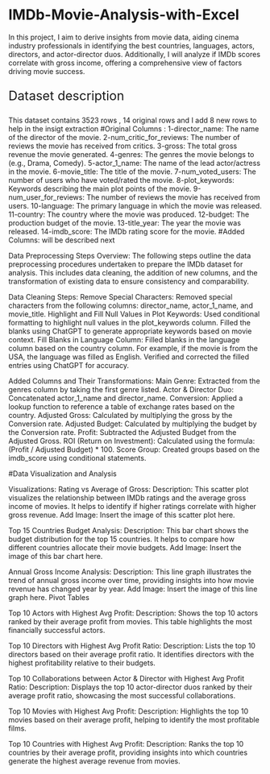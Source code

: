 # IMDb-Movie-Analysis-with-Excel
In this project, I aim to derive insights from movie data, aiding cinema industry professionals in identifying the best countries, languages, actors, directors, and actor-director duos. Additionally, I will analyze if IMDb scores correlate with gross income, offering a comprehensive view of factors driving movie success.

<p style="font-size:25px;">Dataset description</p>
This dataset contains 3523 rows , 14 original rows and I add 8 new rows to help in the insigt extraction
#Original Columns :
1-director_name: The name of the director of the movie.
2-num_critic_for_reviews: The number of reviews the movie has received from critics.
3-gross: The total gross revenue the movie generated.
4-genres: The genres the movie belongs to (e.g., Drama, Comedy).
5-actor_1_name: The name of the lead actor/actress in the movie.
6-movie_title: The title of the movie.
7-num_voted_users: The number of users who have voted/rated the movie.
8-plot_keywords: Keywords describing the main plot points of the movie.
9-num_user_for_reviews: The number of reviews the movie has received from users.
10-language: The primary language in which the movie was released.
11-country: The country where the movie was produced.
12-budget: The production budget of the movie.
13-title_year: The year the movie was released.
14-imdb_score: The IMDb rating score for the movie.
#Added Columns: will be described next

Data Preprocessing Steps
Overview:
The following steps outline the data preprocessing procedures undertaken to prepare the IMDb dataset for analysis. This includes data cleaning, the addition of new columns, and the transformation of existing data to ensure consistency and comparability.

Data Cleaning Steps:
Remove Special Characters:
Removed special characters from the following columns: director_name, actor_1_name, and movie_title.
Highlight and Fill Null Values in Plot Keywords:
Used conditional formatting to highlight null values in the plot_keywords column.
Filled the blanks using ChatGPT to generate appropriate keywords based on movie context.
Fill Blanks in Language Column:
Filled blanks in the language column based on the country column. For example, if the movie is from the USA, the language was filled as English.
Verified and corrected the filled entries using ChatGPT for accuracy.

Added Columns and Their Transformations:
Main Genre: Extracted from the genres column by taking the first genre listed.
Actor & Director Duo: Concatenated actor_1_name and director_name.
Conversion: Applied a lookup function to reference a table of exchange rates based on the country.
Adjusted Gross: Calculated by multiplying the gross by the Conversion rate.
Adjusted Budget: Calculated by multiplying the budget by the Conversion rate.
Profit: Subtracted the Adjusted Budget from the Adjusted Gross.
ROI (Return on Investment): Calculated using the formula: (Profit / Adjusted Budget) * 100.
Score Group: Created groups based on the imdb_score using conditional statements.

#Data Visualization and Analysis

Visualizations:
Rating vs Average of Gross:
Description: This scatter plot visualizes the relationship between IMDb ratings and the average gross income of movies. It helps to identify if higher ratings correlate with higher gross revenue.
Add Image: Insert the image of this scatter plot here.

Top 15 Countries Budget Analysis:
Description: This bar chart shows the budget distribution for the top 15 countries. It helps to compare how different countries allocate their movie budgets.
Add Image: Insert the image of this bar chart here.

Annual Gross Income Analysis:
Description: This line graph illustrates the trend of annual gross income over time, providing insights into how movie revenue has changed year by year.
Add Image: Insert the image of this line graph here.
Pivot Tables

Top 10 Actors with Highest Avg Profit:
Description: Shows the top 10 actors ranked by their average profit from movies. This table highlights the most financially successful actors.

Top 10 Directors with Highest Avg Profit Ratio:
Description: Lists the top 10 directors based on their average profit ratio. It identifies directors with the highest profitability relative to their budgets.

Top 10 Collaborations between Actor & Director with Highest Avg Profit Ratio:
Description: Displays the top 10 actor-director duos ranked by their average profit ratio, showcasing the most successful collaborations.

Top 10 Movies with Highest Avg Profit:
Description: Highlights the top 10 movies based on their average profit, helping to identify the most profitable films.

Top 10 Countries with Highest Avg Profit:
Description: Ranks the top 10 countries by their average profit, providing insights into which countries generate the highest average revenue from movies.
